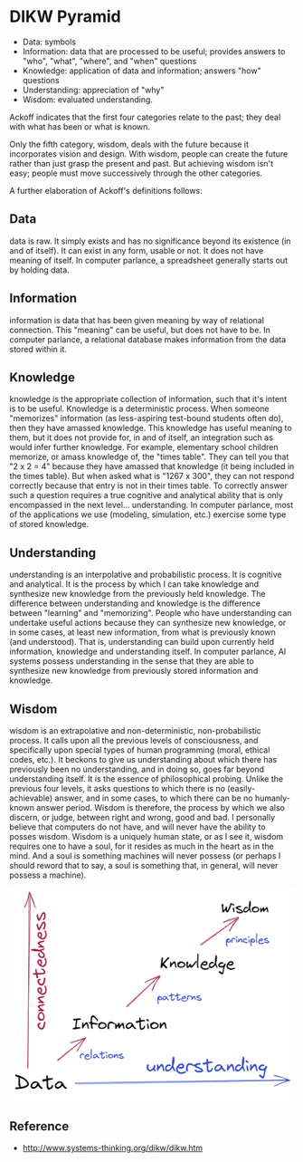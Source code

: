 <!--
 * @LastEditors: SteveL
-->
# DIKW Pyramid

- Data: symbols
- Information: data that are processed to be useful; provides answers to "who", "what", "where", and "when" questions
- Knowledge: application of data and information; answers "how" questions
- Understanding: appreciation of "why"
- Wisdom: evaluated understanding.

Ackoff indicates that the first four categories relate to the past; they deal with what has been or what is known.

Only the fifth category, wisdom, deals with the future because it incorporates vision and design. With wisdom, people can create the future rather than just grasp the present and past. But achieving wisdom isn't easy; people must move successively through the other categories.

A further elaboration of Ackoff's definitions follows:

## Data

data is raw. It simply exists and has no significance beyond its existence (in and of itself). It can exist in any form, usable or not. It does not have meaning of itself. In computer parlance, a spreadsheet generally starts out by holding data.

## Information

information is data that has been given meaning by way of relational connection. This "meaning" can be useful, but does not have to be. In computer parlance, a relational database makes information from the data stored within it.

## Knowledge

knowledge is the appropriate collection of information, such that it's intent is to be useful. Knowledge is a deterministic process. When someone "memorizes" information (as less-aspiring test-bound students often do), then they have amassed knowledge. This knowledge has useful meaning to them, but it does not provide for, in and of itself, an integration such as would infer further knowledge. For example, elementary school children memorize, or amass knowledge of, the "times table". They can tell you that "2 x 2 = 4" because they have amassed that knowledge (it being included in the times table). But when asked what is "1267 x 300", they can not respond correctly because that entry is not in their times table. To correctly answer such a question requires a true cognitive and analytical ability that is only encompassed in the next level... understanding. In computer parlance, most of the applications we use (modeling, simulation, etc.) exercise some type of stored knowledge.

## Understanding

understanding is an interpolative and probabilistic process. It is cognitive and analytical. It is the process by which I can take knowledge and synthesize new knowledge from the previously held knowledge. The difference between understanding and knowledge is the difference between "learning" and "memorizing". People who have understanding can undertake useful actions because they can synthesize new knowledge, or in some cases, at least new information, from what is previously known (and understood). That is, understanding can build upon currently held information, knowledge and understanding itself. In computer parlance, AI systems possess understanding in the sense that they are able to synthesize new knowledge from previously stored information and knowledge.

## Wisdom

wisdom is an extrapolative and non-deterministic, non-probabilistic process. It calls upon all the previous levels of consciousness, and specifically upon special types of human programming (moral, ethical codes, etc.). It beckons to give us understanding about which there has previously been no understanding, and in doing so, goes far beyond understanding itself. It is the essence of philosophical probing. Unlike the previous four levels, it asks questions to which there is no (easily-achievable) answer, and in some cases, to which there can be no humanly-known answer period. Wisdom is therefore, the process by which we also discern, or judge, between right and wrong, good and bad. I personally believe that computers do not have, and will never have the ability to posses wisdom. Wisdom is a uniquely human state, or as I see it, wisdom requires one to have a soul, for it resides as much in the heart as in the mind. And a soul is something machines will never possess (or perhaps I should reword that to say, a soul is something that, in general, will never possess a machine).

![](../assets/img/dikw.png)

## Reference

- http://www.systems-thinking.org/dikw/dikw.htm
